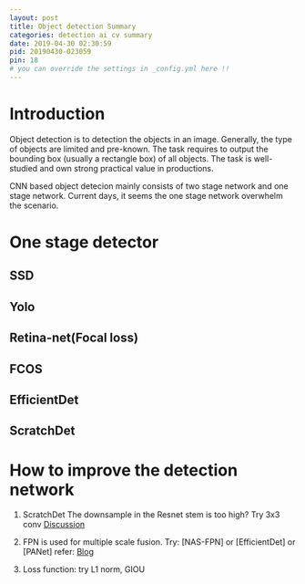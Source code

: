 ```yaml
---
layout: post
title: Object detection Summary
categories: detection ai cv summary
date: 2019-04-30 02:30:59
pid: 20190430-023059
pin: 18
# you can override the settings in _config.yml here !!
---
```


# Introduction
Object detection is to detection the objects in an image. Generally, the type of objects are limited and pre-known. The task requires to output the bounding box (usually a rectangle box) of all objects.
The task is well-studied and own strong practical value in productions.

CNN based object detecion mainly consists of two stage network and one stage network. Current days, it seems the one stage network overwhelm the scenario.

# One stage detector

## SSD

## Yolo

## Retina-net(Focal loss)

## FCOS

## EfficientDet

## ScratchDet


# How to improve the detection network

1. ScratchDet The downsample in the Resnet stem is too high? Try 3x3 conv
   [Discussion](https://zhuanlan.zhihu.com/p/59498319)

2. FPN is used for multiple scale fusion.
   Try: [NAS-FPN] or [EfficientDet] or [PANet]
   refer: [Blog](https://zhuanlan.zhihu.com/p/63047557)

3. Loss function:
  try L1 norm, GIOU




